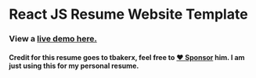 

# React JS Resume Website Template

### View a [live demo here.](https://reactresume.com)

#### Credit for this resume goes to tbakerx, feel free to [♥️ Sponsor](https://github.com/sponsors/tbakerx) him. I am just using this for my personal resume.
